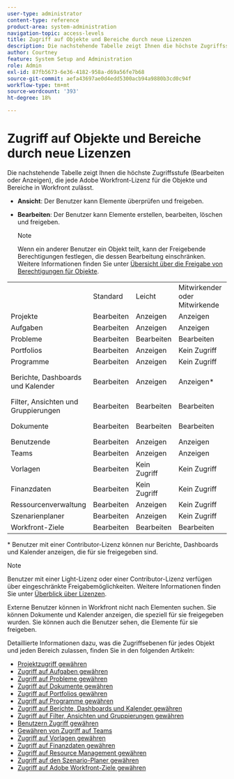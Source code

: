 ```yaml
---
user-type: administrator
content-type: reference
product-area: system-administration
navigation-topic: access-levels
title: Zugriff auf Objekte und Bereiche durch neue Lizenzen
description: Die nachstehende Tabelle zeigt Ihnen die höchste Zugriffsstufe (Bearbeiten oder Anzeigen), die jede Adobe Workfront-Lizenz für die Objekte und Bereiche in Workfront zulässt.
author: Courtney
feature: System Setup and Administration
role: Admin
exl-id: 87fb5673-6e36-4182-958a-d69a56fe7b68
source-git-commit: aefa43697ae0d4edd5300acb94a9880b3cd0c94f
workflow-type: tm+mt
source-wordcount: '393'
ht-degree: 18%

---
```


# Zugriff auf Objekte und Bereiche durch neue Lizenzen

<!-- Audited: 2/2024 -->

Die nachstehende Tabelle zeigt Ihnen die höchste Zugriffsstufe (Bearbeiten oder Anzeigen), die jede Adobe Workfront-Lizenz für die Objekte und Bereiche in Workfront zulässt.

* **Ansicht**: Der Benutzer kann Elemente überprüfen und freigeben.
* **Bearbeiten**: Der Benutzer kann Elemente erstellen, bearbeiten, löschen und freigeben.

  >[!NOTE]
  >
  >Wenn ein anderer Benutzer ein Objekt teilt, kann der Freigebende Berechtigungen festlegen, die dessen Bearbeitung einschränken. Weitere Informationen finden Sie unter [Übersicht über die Freigabe von Berechtigungen für Objekte](../../../workfront-basics/grant-and-request-access-to-objects/sharing-permissions-on-objects-overview.md).

<table style="table-layout:auto">
    <tr>
        <td></td>
        <td>Standard</td>
        <td>Leicht</td>
        <td>Mitwirkender oder Mitwirkende</td>
        <td>Extern</td>
    </tr>
    <tr>
        <td>Projekte</td>
        <td>Bearbeiten</td>
        <td>Anzeigen</td>
        <td>Anzeigen</td>
        <td>Kein Zugriff</td>
    </tr>
    <tr>
        <td>Aufgaben</td>
        <td>Bearbeiten</td>
        <td>Anzeigen</td>
        <td>Anzeigen</td>
        <td>Anzeigen</td>
    </tr>
    <tr>
        <td>Probleme</td>
        <td>Bearbeiten</td>
        <td>Bearbeiten</td>
        <td>Bearbeiten</td>
        <td>Kein Zugriff</td>
    </tr>
    <tr>
        <td>Portfolios</td>
        <td>Bearbeiten</td>
        <td>Anzeigen</td>
        <td>Kein Zugriff</td>
        <td>Kein Zugriff</td>
    </tr>
    <tr>
        <td>Programme</td>
        <td>Bearbeiten</td>
        <td>Anzeigen</td>
        <td>Kein Zugriff</td>
        <td>Kein Zugriff</td>
    </tr>
    <tr>
        <td>Berichte, Dashboards und Kalender</td>
        <td>Bearbeiten</td>
        <td>Anzeigen</td>
        <td>Anzeigen*</td>
        <td>Ansicht (nur für Kalender, keine Freigabeberechtigungen)</td>
    </tr>
    <tr>
        <td>Filter, Ansichten und Gruppierungen</td>
        <td>Bearbeiten</td>
        <td>Bearbeiten</td>
        <td>Bearbeiten</td>
        <td>Kein Zugriff</td>
    </tr>
    <tr>
        <td>Dokumente</td>
        <td>Bearbeiten</td>
        <td>Bearbeiten</td>
        <td>Bearbeiten</td>
        <td>Anzeigen (keine Freigabeberechtigungen)</td>
    </tr>
    <tr>
        <td>Benutzende</td>
        <td>Bearbeiten</td>
        <td>Anzeigen</td>
        <td>Anzeigen</td>
        <td>Anzeigen</td>
    </tr>
    <tr>
        <td>Teams</td>
        <td>Bearbeiten</td>
        <td>Anzeigen</td>
        <td>Anzeigen</td>
        <td>Kein Zugriff</td>
    </tr>
    <tr>
        <td>Vorlagen</td>
        <td>Bearbeiten</td>
        <td>Kein Zugriff</td>
        <td>Kein Zugriff</td>
        <td>Kein Zugriff</td>
    </tr>
    <tr>
        <td>Finanzdaten</td>
        <td>Bearbeiten</td>
        <td>Kein Zugriff</td>
        <td>Kein Zugriff</td>
        <td>Kein Zugriff</td>
    </tr>
    <tr>
        <td>Ressourcenverwaltung</td>
        <td>Bearbeiten</td>
        <td>Anzeigen</td>
        <td>Kein Zugriff</td>
        <td>Kein Zugriff</td>
    </tr>
    <tr>
        <td>Szenarienplaner</td>
        <td>Bearbeiten</td>
        <td>Anzeigen</td>
        <td>Kein Zugriff</td>
        <td>Kein Zugriff</td>
    </tr>
    <tr>
        <td>Workfront-Ziele</td>
        <td>Bearbeiten</td>
        <td>Bearbeiten</td>
        <td>Bearbeiten</td>
        <td>Kein Zugriff</td>
    </tr>
</table>

&#42; Benutzer mit einer Contributor-Lizenz können nur Berichte, Dashboards und Kalender anzeigen, die für sie freigegeben sind.

>[!NOTE]
>
>Benutzer mit einer Light-Lizenz oder einer Contributor-Lizenz verfügen über eingeschränkte Freigabemöglichkeiten. Weitere Informationen finden Sie unter [Überblick über Lizenzen](/help/quicksilver/administration-and-setup/add-users/how-access-levels-work/licenses-overview.md).
>
>Externe Benutzer können in Workfront nicht nach Elementen suchen. Sie können Dokumente und Kalender anzeigen, die speziell für sie freigegeben wurden. Sie können auch die Benutzer sehen, die Elemente für sie freigeben.

Detaillierte Informationen dazu, was die Zugriffsebenen für jedes Objekt und jeden Bereich zulassen, finden Sie in den folgenden Artikeln:

* [Projektzugriff gewähren](../../../administration-and-setup/add-users/configure-and-grant-access/grant-access-projects.md)
* [Zugriff auf Aufgaben gewähren](../../../administration-and-setup/add-users/configure-and-grant-access/grant-access-tasks.md)
* [Zugriff auf Probleme gewähren](../../../administration-and-setup/add-users/configure-and-grant-access/grant-access-issues.md)
* [Zugriff auf Dokumente gewähren](../../../administration-and-setup/add-users/configure-and-grant-access/grant-access-documents.md)
* [Zugriff auf Portfolios gewähren](../../../administration-and-setup/add-users/configure-and-grant-access/grant-access-portfolios.md)
* [Zugriff auf Programme gewähren](../../../administration-and-setup/add-users/configure-and-grant-access/grant-access-programs.md)
* [Zugriff auf Berichte, Dashboards und Kalender gewähren](../../../administration-and-setup/add-users/configure-and-grant-access/grant-access-reports-dashboards-calendars.md)
* [Zugriff auf Filter, Ansichten und Gruppierungen gewähren](../../../administration-and-setup/add-users/configure-and-grant-access/grant-access-fvg.md)
* [Benutzern Zugriff gewähren](../../../administration-and-setup/add-users/configure-and-grant-access/grant-access-other-users.md)
* [Gewähren von Zugriff auf Teams](../../../administration-and-setup/add-users/configure-and-grant-access/grant-access-teams.md)
* [Zugriff auf Vorlagen gewähren](../../../administration-and-setup/add-users/configure-and-grant-access/grant-access-templates.md)
* [Zugriff auf Finanzdaten gewähren](../../../administration-and-setup/add-users/configure-and-grant-access/grant-access-financial.md)
* [Zugriff auf Resource Management gewähren](../../../administration-and-setup/add-users/configure-and-grant-access/grant-access-resource-management.md)
* [Zugriff auf den Szenario-Planer gewähren](../../../administration-and-setup/add-users/configure-and-grant-access/grant-access-sp.md)
* [Zugriff auf Adobe Workfront-Ziele gewähren](../../../administration-and-setup/add-users/configure-and-grant-access/grant-access-goals.md)
